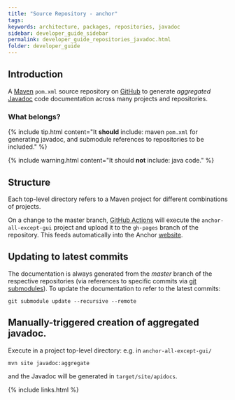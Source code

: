```yaml
---
title: "Source Repository - anchor"
tags:
keywords: architecture, packages, repositories, javadoc
sidebar: developer_guide_sidebar
permalink: developer_guide_repositories_javadoc.html
folder: developer_guide
---
```


## Introduction

A [Maven](/developer_guide_environment_maven.html) `pom.xml` source repository on [GitHub](https://github.com/anchoranalysis/javadoc) to generate *aggregated* [Javadoc](https://en.wikipedia.org/wiki/Javadoc)
code documentation across many projects and repositories.

### What belongs?

{% include tip.html content="It **should** include: maven `pom.xml` for generating javadoc, and submodule references to repositories to be included." %}

{% include warning.html content="It should **not** include: java code." %}

## Structure

Each top-level directory refers to a Maven project for  different combinations of projects. 

On a change to the master branch, [GitHub Actions](/developer_guide_environment_github.html) will execute the `anchor-all-except-gui` project and upload it to the `gh-pages` branch of the repository. This feeds automatically into
the Anchor [website](http://www.anchoranalysis.org/javadoc/).

## Updating to latest commits

The documentation is always generated from the *master* branch of the respective repositories (via references to specific commits via [git submodules](https://git-scm.com/book/en/v2/Git-Tools-Submodules)). To update the documentation to refer to the latest commits:

```
git submodule update --recursive --remote
```

## Manually-triggered creation of aggregated javadoc.

Execute in a project top-level directory: e.g. in `anchor-all-except-gui/`

```
mvn site javadoc:aggregate
```

and the Javadoc will be generated in `target/site/apidocs`.

{% include links.html %}
